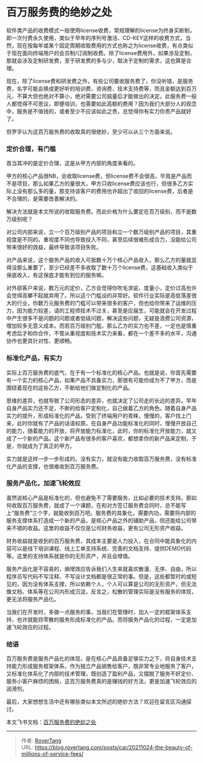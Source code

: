 # 百万服务费的绝妙之处


软件类产品的收费模式一般使用license收费，常规理解的license为终身买断制，即一次付费永久使用，类似于早年的序列号激活、CD-KEY这样的收费方式，当然，现在按每年或某个固定周期收取费用的方式也称之为license收费，有点类似于现在面向终端用户的会员制/订阅制收费。除了license费用外，如果涉及定制，那就会涉及定制研发费，至于研发费的多与少，取决于定制的需求，这也算是合理。

现在，除了license费和研发费之外，有些公司要收服务费了，你没听错，是服务费，名字可能会换成更好听的培训费、咨询费、技术支持费等，而且金额达到百万元，不算大但也绝对不算小，绝对需要公司掂量后才能做出的决定。此服务费一般人都觉得不可思议，即便培训，也需要如此高额的费用？因为我们大部分人的观念中，服务是不值钱的，或者至少不应该如此之贵，总觉得你有实力你贵产品就好了。

但罗孚认为这百万服务费的收取真的很绝妙，至少可以从三个方面来说。

### 定价合理，有门槛

首当其冲的是定价合理，这是从甲方内部的角度来看的。

甲方的核心产品很NB，会收取license费，但license费不会很高，毕竟是产品而不是项目，那么如果乙方的量很大，甲方只收license费应该也行，但很多乙方实际上没有那么多的量，那支持该客户的费用也许超出了收回的license费，后者是不合理的，是需要改善解决的。

解决方法就是本文所说的收取服务费。而此价格为什么要定在百万级别，而不是数万级别呢？

对公司内部来说，立一个百万级别产品的项目和立一个数万级别产品的项目，其重视度是不同的，重视度不同也导致投入不同，甚至后续很难形成合力，没能给公司带来很好的效益，最终导致该项目失败。

对产品来说，这个服务产品的收入可抵数十万个核心产品收入，那么乙方的量就显得没那么重要了，至少已经差不多收取了数十万个license费，这基础收入类似于保底收入，有这保底才能有到位的服务嘛。

对外部客户来说，数万元的定价，乙方会觉得你吹毛求疵、度量小，定价过高也许会觉得高攀不起就弃用了。所以这个门槛设的非常好。软件行业实际是高低落差很大的行业，你数万元服务费的门槛可以带来很多的客户，但也给你带来了运维的压力，因为能力较差，请的工程师技术不过关，甚至是应届生，可能就会在开发过程中产生很多不是问题的问题或者低级问题，解决这些问题，无疑是浪费公司资源，增加较多无意义成本。而若百万级别门槛，那么乙方的实力也不差，一定也是慎重考虑后才和你合作，不管从重视度和技术实力来看，都在一个差不多的水平，沟通协作也更具针对性、更顺畅。

### 标准化产品，有实力

实际上百万服务费的底气，在于有一个标准化的核心产品。也就是说，你首先需要有一个实力的核心产品，如果产品不具备实力，那很有可能你成为不了甲方，而是围绕着现在的这些乙方，不断给他们做定制化的产品。

思维的差异，也就导致了公司形态的差异，也就决定了公司走的长远的差异。早年自身产品实力还不足，不断的给客户定制化，自己做着乙方的角色。随着自身产品实力的提升，形成标准化的产品，受到了终端用户的青睐，慢慢的，客户找上门来，此时你就有了产品的话语权原。在自身产品功能标准化的同时，慢慢开放自己的能力，随着能力的开放，将开放能力标准化，此时，你的标准化开放能力，就又成了一个新的产品。这个新产品有很多的客户喜欢，都想拿你的新产品来定制，于是，你就成为了真正的甲方。

实力就是这样一步一步形成的。没有实力，就没有能力收取百万服务费，没有标准化产品的支撑，也很难收到百万服务费。

### 服务产品化，加速飞轮效应

虽然说核心产品是标准化的，但也避免不了需要服务，比如必要的技术支持。那如何收取百万服务费，就成了一个课题，在和对方签订服务费合同时，总不能写上“服务费”三个字，就能收到百万吧。服务费的具象化，需要内功，需要将内部的服务支撑体系打造成一个新的产品，是核心产品之外的辅助产品，但还能给公司带来不错的收益。这里的收益不仅仅是公司财务收益，更有公司无形资产收益。

财务收益就是收到的百万服务费，其成本主要是人力投入，在合同中能具象化的内容可以是线下培训课程、线上工单支持系统、完善的文档支持、提供DEMO代码等。这里的支持体系就是你的无形资产，并且会增值。

服务产品化是不容易的，熵增效应告诉我们人生来就喜欢散漫、无序、自由，所以程序员写代码不写注释、不写设计文档都是很正常的事。但是，这些都暂时的或短见的，因为没有体系支撑，所以依赖个人，个人可以算是公司的无形资产，但无法像文档、体系等在公司内形成沉淀。反言之，松散的管理实际是没有服务的体现，更无法将服务产品化。

当我们在开发时，多做一点服务的事，当我们在管理时，加入一定的框架体系支持，也许就能将零散的服务形成标准化的产品。而将服务产品化的过程，一定是加速飞轮效应的过程。

### 结语

百万服务费是服务产品化的体现，是在核心产品具备足够实力之下，将自身技术支持能力形成服务框架体系，作为独立产品销售给客户，既非常专业地服务了客户，又标准化体系化了内部的技术管理，既创造了盈利产品，又摆脱了服务不好定价、服务小客户麻烦的困局，这百万服务费真的是赚钱的好方法，更是加速飞轮效应的润滑剂。

最后，大家想想生活中还有哪些类似本文所述的绝妙方法？欢迎在留言区沟通探讨。

本文飞书文档：[百万服务费的绝妙之处](https://rovertang.feishu.cn/docx/doxcnwAbBHKFRGcLmqNOPBfTLVg)


---

> 作者: [RoverTang](https://rovertang.com)  
> URL: https://blog.rovertang.com/posts/car/20211024-the-beauty-of-millions-of-service-fees/  


